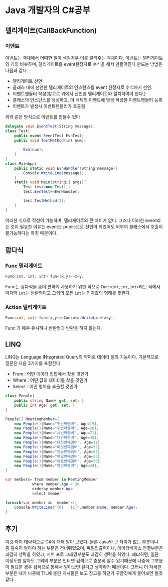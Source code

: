 # Java 개발자의 C#공부

## 델리게이트(CallBackFunction)

### 이벤트

이벤트는 객체에서 어떠한 일이 생길경우 이를 알려주는 객체이다. 이벤트는 델리게이트와 거의 비슷하며, 델리게이트를 event한정자로 수식을 해서 만들어진다 만드는 방법은 다음과 같다

- 델리게이트 선언
- 클래스 내에 선언한 델리게이트의 인스턴스를 event 한정자로 수식해서 선언.
- 이벤트핸들러 작성(참고로 위에서 선언한 델리게이트와 일치하여야 한다.)
- 클래스의 인스턴스를 생성하고, 이 객체의 이벤트에 방금 작성한 이벤트핸들러 등록
- 이벤트가 발생시 이벤트핸들러가 호출됨

위와 같은 방식으로 이벤트를 만들수 있다

```c#
delegate void EventTest(String message);
class Test{
    public event EventTest EvnTest;
    public void TestMethod(int num){
        .....
        Evn(num);
    }
}
class MainApp{
    public static void EvnHandler(String message){
        Console.WriteLine(message);
    }
    static void Main(string[] args){
        Test test=new Test();
        test.EvnTest+=EvnHandler;

        test.TestMethod(2);
    }
}
```

이러한 식으로 작성이 가능하며, 델리게이트와 큰 차이가 없다. 그러나 이러한 event라는 것이 필요한 이유는 event는 public으로 선언이 되있어도 외부의 클래스에서 호출이 불가능하다는 특징 때문이다.

## 람다식

### Func 델리게이트

```c#
Func<int, int, int> fun=(x,y)=>x+y;
```

Func는 람다식을 좀더 편하게 사용하기 위한 식으로 ```Func<int,int,int>```라는 식에서 마지막 ```int```는 반환형이고 그외의 모든 ```int```는 인자값의 형태를 뜻한다.

### Action 델리게이트

```c#
Func<int, int> fun=(x,y)=>Console.WriteLine(x+y);
```

Func 과 매우 유사하나 반환형과 반환을 하지 않는다.

## LINQ

LINQ는 Language INtegrated Query의 약어로 데이터 질의 기능이다. 기본적으로 질문은 다음 3가지를 포함한다

- From : 어떤 데이터 집합에서 찾을 것인가
- Where : 어떤 값의 데이터를 찾을 것인가
- Select : 어떤 항목을 추출할 것인가

```c#
class People{
    public string Name{ get; set; }
    public int Age{ get; set; }
}
```

```c#
People[] MeetingMember={
    new People(){Name="첫번째멤버", Age=19},
    new People(){Name="두번째멤버", Age=20},
    new People(){Name="세번째멤버", Age=71},
    new People(){Name="네번째멤버", Age=45},
    new People(){Name="다섯번째멤버", Age=11},
    new People(){Name="여섯번째멤버", Age=32},
    new People(){Name="일곱번째멤버", Age=52},
    new People(){Name="여덟번째멤버", Age=33},
    new People(){Name="아홉번째멤버", Age=50},
    new People(){Name="열번째멤버", Age=24},
}
```

```c#
var members= from member in MeetingMember
            where member.Age < 20
            orderby member.Age
            select member

foreach(var member in  members){
    Console.WriteLine("{0} : {1}",member.Name, member.Age);
}
```

## 후기

이것 까지 대략적으로 C#에 대해 알아 보았다. 물론 Java와 큰 차이가 없는 부분이나 좀 깊숙히 알아야 하는 부분은 건너뛰었으며, 파일입출력이나, 데이터베이스 연결부분은 과감히 생략을 하였고, 서버 프로 그래밍부분도 과감히 생략을 하였다. 왜냐하면, 일단 이정도만 알아도 그외의 부분은 인터넷 검색으로 충분히 알수 있기때문에 나중에 그부분이 필요한 경우 검색으로 통해서 알아보면 된다고 생각하기 때문이다. 그러니 더 자세한부분은 내가 나중에 TIL에 올린 게시물은 보고 참고를 하던가 구글갓에게 물어보면 될것 같다.